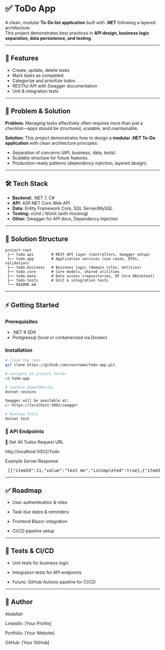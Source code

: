 # ✅ ToDo App  

A clean, modular **To-Do list application** built with **.NET** following a layered architecture.  
This project demonstrates best practices in **API design, business logic separation, data persistence, and testing**.  

---

## 🚀 Features  
- Create, update, delete tasks  
- Mark tasks as completed  
- Categorize and prioritize todos  
- RESTful API with Swagger documentation  
- Unit & integration tests  

---

## 🎯 Problem & Solution  
**Problem:** Managing tasks effectively often requires more than just a checklist—apps should be structured, scalable, and maintainable.  

**Solution:** This project demonstrates how to design a **modular .NET To-Do application** with clean architecture principles:  
- Separation of concerns (API, business, data, tests).  
- Scalable structure for future features.  
- Production-ready patterns (dependency injection, layered design).  

---

## 🛠️ Tech Stack  
- **Backend:** .NET 7, C#  
- **API:** ASP.NET Core Web API  
- **Data:** Entity Framework Core, SQL Server/MySQL  
- **Testing:** xUnit / NUnit (with mocking)  
- **Other:** Swagger for API docs, Dependency Injection  

---

## 📂 Solution Structure 
```plaintext
project-root
 ├── todo.api        # REST API layer (controllers, Swagger setup)
 ├── todo.app        # Application services (use cases, DTOs, validation)
 ├── todo.business   # Business logic (domain rules, entities)
 ├── todo.core       # Core models, shared utilities
 ├── todo.data       # Data access (repositories, EF Core DbContext)
 ├── todo.tests      # Unit & integration tests
 └── README.md

```

---

## ⚡ Getting Started  

### Prerequisites  
- .NET 9 SDK  
- Postgressql (local or containerized via Docker)  

### Installation  
```bash
# clone the repo
git clone https://github.com/username/todo-app.git

# navigate to project folder
cd todo-app

# restore dependencies
dotnet restore

Swagger will be available at:
👉 https://localhost:5002/swagger

# Running Tests
dotnet test

```
### 📡 API Endpoints

🔹 Get All Todos
Request URL

http://localhost:5002/Todo

Example Server Response

<pre> [{"itemId":11,"value":"test me","isCompleted":true},{"itemId":12,"value":"hello","isCompleted":true},{"itemId":13,"value":"string","isCompleted":true},{"itemId":14,"value":"string","isCompleted":true},{"itemId":15,"value":"string","isCompleted":true},{"itemId":16,"value":"string","isCompleted":true},{"itemId":17,"value":"string","isCompleted":true},{"itemId":18,"value":"string","isCompleted":true},{"itemId":19,"value":"string","isCompleted":true},{"itemId":20,"value":"string","isCompleted":true},{"itemId":21,"value":"string","isCompleted":true},{"itemId":22,"value":"string","isCompleted":true},{"itemId":23,"value":"string","isCompleted":true}] </pre>

---
## ✅ Roadmap

- User authentication & roles

- Task due dates & reminders

- Frontend Blazor integration

- CI/CD pipeline setup
---

## 🧪 Tests & CI/CD

- Unit tests for business logic

- Integration tests for API endpoints
- Future: GitHub Actions pipeline for CI/CD

---

## 👤 Author

Abdallah

LinkedIn: [Your Profile]

Portfolio: [Your Website]

GitHub: [Your GitHub]

